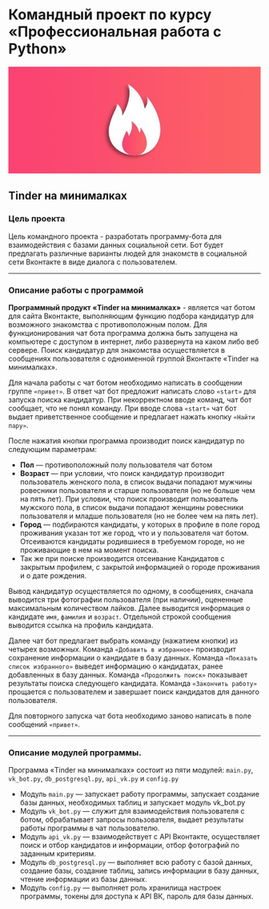 # Командный проект по курсу «Профессиональная работа с Python»
![Иллюстрация к проекту](https://github.com/romariotrain/adpy-team8-diplom/raw/main/image/logo.png)
## Tinder на минималках

### Цель проекта

Цель командного проекта - разработать программу-бота для взаимодействия с базами данных социальной сети. Бот будет предлагать различные варианты людей для знакомств в социальной сети Вконтакте в виде диалога с пользователем.

------

### Описание работы с программой

**Программный продукт «Tinder на минималках»** - является чат ботом для сайта Вконтакте, выполняющим функцию подбора кандидатур для возможного знакомства с противоположным полом. Для функционирования чат бота программа должна быть запущена на компьютере с доступом в интернет, либо развернута на каком либо веб сервере.
Поиск кандидатур для знакомства осуществляется в сообщениях пользователя с одноименной группой Вконтакте «Tinder на минималках».

Для начала работы с чат ботом необходимо написать в сообщении группе `«привет»`. В ответ чат бот предложит написать слово `«start»` для запуска поиска кандидатур. При некорректном вводе команд, чат бот сообщает, что не понял команду. При вводе слова `«start»` чат бот выдает приветственное сообщение и предлагает нажать кнопку `«Найти пару»`.


После нажатия кнопки программа производит поиск кандидатур по следующим параметрам:
* **Пол** — противоположный полу пользователя чат ботом
* **Возраст** — при условии, что поиск кандидатур производит пользователь женского пола, в список выдачи попадают мужчины ровесники пользователя и старше пользователя (но не больше чем на пять лет). При условии, что поиск производит пользователь мужского пола, в список выдачи попадают женщины ровесники пользователя и младше пользователя (но не более чем на пять лет). 
* **Город** — подбираются кандидаты, у которых в профиле в поле город проживания указан тот же город, что и у пользователя чат ботом. Отсеиваются кандидаты родившиеся в требуемом городе, но не проживающие в нем на момент поиска.
* Так же при поиске производится отсеивание Кандидатов с закрытым профилем, с закрытой информацией о городе проживания и о дате рождения.


Вывод кандидатур осуществляется по одному, в сообщениях, cначала выводится три фотографии пользователя (при наличии), оцененные максимальным количеством лайков. Далее выводится информация о кандидате `имя`, `фамилия` и `возраст`. Отдельной строкой сообщения выводится ссылка на профиль кандидата.

Далее чат бот предлагает выбрать команду (нажатием кнопки) из четырех возможных.
Команда `«Добавить в избранное»` производит сохранение информации о кандидате в базу данных.
Команда `«Показать список избранного»` выведет информацию о кандидатах, ранее добавленных в базу данных.
Команда `«Продолжить поиск»` показывает результаты поиска следующего кандидата.
Команда `«Закончить работу»` прощается с пользователем и завершает поиск кандидатов для данного пользователя.

Для повторного запуска чат бота необходимо заново написать в поле сообщений `«привет»`.

---
### Описание модулей программы.
Программа «Tinder на минималках» состоит из пяти модулей: `main.py`, `vk_bot.py`, `db_postgresql.py`, `api_vk.py` и `config.py`

* Модуль `main.py` — запускает работу программы, запускает создание базы данных, необходимых таблиц и запускает модуль vk_bot.py
* Модуль `vk_bot.py` — служит для взаимодействия пользователя с ботом, обрабатывает запросы пользователя, выдает результаты работы программы в чат пользователю.
* Модуль `api_vk.py` — взаимодействует с API Вконтакте, осуществляет поиск и отбор кандидатов и информации, отбор фотографий по заданным критериям.
* Модуль `db_postgresql.py` — выполняет всю работу с базой данных, создание базы, создание таблиц, запись информации в базу данных, чтение информации из базы данных.
* Модуль `config.py` — выполняет роль хранилища настроек программы, токены для доступа к API ВК, пароль для базы данных.
